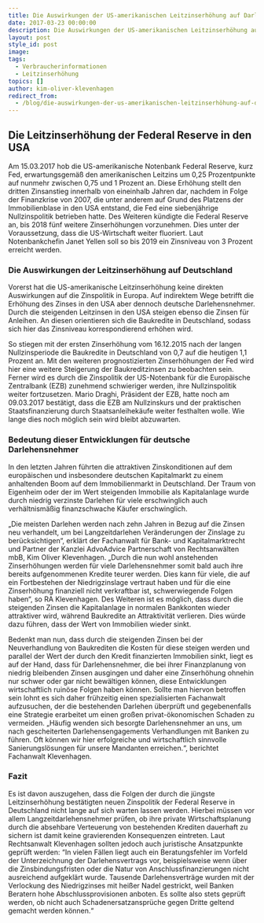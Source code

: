 ```yaml
---
title: Die Auswirkungen der US-amerikanischen Leitzinserhöhung auf Darlehensverträge
date: 2017-03-23 00:00:00
description: Die Auswirkungen der US-amerikanischen Leitzinserhöhung auf Darlehensverträge – Bald Finanzkrise „reloaded“ für deutsche Darlehensnehmer?
layout: post
style_id: post
image:
tags:
  - Verbraucherinformationen
  - Leitzinserhöhung
topics: []
author: kim-oliver-klevenhagen
redirect_from:
  - /blog/die-auswirkungen-der-us-amerikanischen-leitzinserhöhung-auf-darlehensverträge-bald-finanzkrise-reloaded-für-deutsche-darlehensnehmer/
---
```



## Die Leitzinserhöhung der Federal Reserve in den USA

Am 15.03.2017 hob die US-amerikanische Notenbank Federal Reserve, kurz Fed, erwartungsgemäß den amerikanischen Leitzins um 0,25 Prozentpunkte auf nunmehr zwischen 0,75 und 1 Prozent an. Diese Erhöhung stellt den dritten Zinsanstieg innerhalb von eineinhalb Jahren dar, nachdem in Folge der Finanzkrise von 2007, die unter anderem auf Grund des Platzens der Immobilienblase in den USA entstand, die Fed eine siebenjährige Nullzinspolitik betrieben hatte. Des Weiteren kündigte die Federal Reserve an, bis 2018 fünf weitere Zinserhöhungen vorzunehmen. Dies unter der Voraussetzung, dass die US-Wirtschaft weiter fluoriert. Laut Notenbankchefin Janet Yellen soll so bis 2019 ein Zinsniveau von 3 Prozent erreicht werden.

### Die Auswirkungen der Leitzinserhöhung auf Deutschland

Vorerst hat die US-amerikanische Leitzinserhöhung keine direkten Auswirkungen auf die Zinspolitik in Europa. Auf indirektem Wege betrifft die Erhöhung des Zinses in den USA aber dennoch deutsche Darlehensnehmer. Durch die steigenden Leitzinsen in den USA steigen ebenso die Zinsen für Anleihen. An diesen orientieren sich die Baukredite in Deutschland, sodass sich hier das Zinsniveau korrespondierend erhöhen wird.

So stiegen mit der ersten Zinserhöhung vom 16.12.2015 nach der langen Nullzinsperiode die Baukredite in Deutschland von 0,7 auf die heutigen 1,1 Prozent an. Mit den weiteren prognostizierten Zinserhöhungen der Fed wird hier eine weitere Steigerung der Baukreditzinsen zu beobachten sein. Ferner wird es durch die Zinspolitik der US-Notenbank für die Europäische Zentralbank (EZB) zunehmend schwieriger werden, ihre Nullzinspolitik weiter fortzusetzen. Mario Draghi, Präsident der EZB, hatte noch am 09.03.2017 bestätigt, dass die EZB am Nullzinskurs und der praktischen Staatsfinanzierung durch Staatsanleihekäufe weiter festhalten wolle. Wie lange dies noch möglich sein wird bleibt abzuwarten.

### Bedeutung dieser Entwicklungen für deutsche Darlehensnehmer

In den letzten Jahren führten die attraktiven Zinskonditionen auf dem europäischen und insbesondere deutschen Kapitalmarkt zu einem anhaltenden Boom auf dem Immobilienmarkt in Deutschland. Der Traum von Eigenheim oder der im Wert steigenden Immobilie als Kapitalanlage wurde durch niedrig verzinste Darlehen für viele erschwinglich auch verhältnismäßig finanzschwache Käufer erschwinglich.

„Die meisten Darlehen werden nach zehn Jahren in Bezug auf die Zinsen neu verhandelt, um bei Langzeitdarlehen Veränderungen der Zinslage zu berücksichtigen“, erklärt der Fachanwalt für Bank- und Kapitalmarktrecht und Partner der Kanzlei AdvoAdvice Partnerschaft von Rechtsanwälten mbB, Kim Oliver Klevenhagen. „Durch die nun wohl anstehenden Zinserhöhungen werden für viele Darlehensnehmer somit bald auch ihre bereits aufgenommenen Kredite teurer werden. Dies kann für viele, die auf ein Fortbestehen der Niedrigzinslage vertraut haben und für die eine Zinserhöhung finanziell nicht verkraftbar ist, schwerwiegende Folgen haben“, so RA Klevenhagen. Des Weiteren ist es möglich, dass durch die steigenden Zinsen die Kapitalanlage in normalen Bankkonten wieder attraktiver wird, während Baukredite an Attraktivität verlieren. Dies würde dazu führen, dass der Wert von Immobilien wieder sinkt.

Bedenkt man nun, dass durch die steigenden Zinsen bei der Neuverhandlung von Baukrediten die Kosten für diese steigen werden und parallel der Wert der durch den Kredit finanzierten Immobilien sinkt, liegt es auf der Hand, dass für Darlehensnehmer, die bei ihrer Finanzplanung von niedrig bleibenden Zinsen ausgingen und daher eine Zinserhöhung ohnehin nur schwer oder gar nicht bewältigen können, diese Entwicklungen wirtschaftlich ruinöse Folgen haben können. Sollte man hiervon betroffen sein lohnt es sich daher frühzeitig einen spezialisierten Fachanwalt aufzusuchen, der die bestehenden Darlehen überprüft und gegebenenfalls eine Strategie erarbeitet um einen großen privat-ökonomischen Schaden zu vermeiden. „Häufig wenden sich besorgte Darlehensnehmer an uns, um nach gescheiterten Darlehensengagements Verhandlungen mit Banken zu führen. Oft können wir hier erfolgreiche und wirtschaftlich sinnvolle Sanierungslösungen für unsere Mandanten erreichen.“, berichtet Fachanwalt Klevenhagen.

### Fazit

Es ist davon auszugehen, dass die Folgen der durch die jüngste Leitzinserhöhung bestätigten neuen Zinspolitik der Federal Reserve in Deutschland nicht lange auf sich warten lassen werden. Hierbei müssen vor allem Langzeitdarlehensnehmer prüfen, ob ihre private Wirtschaftsplanung durch die absehbare Verteuerung von bestehenden Krediten dauerhaft zu sichern ist damit keine gravierenden Konsequenzen eintreten. Laut Rechtsanwalt Klevenhagen sollten jedoch auch juristische Ansatzpunkte geprüft werden: “In vielen Fällen liegt auch ein Beratungsfehler im Vorfeld der Unterzeichnung der Darlehensvertrags vor, beispielsweise wenn über die Zinsbindungsfristen oder die Natur von Anschlussfinanzierungen nicht ausreichend aufgeklärt wurde. Tausende Darlehensverträge wurden mit der Verlockung des Niedrigzinses mit heißer Nadel gestrickt, weil Banken Beratern hohe Abschlussprovisionen anboten. Es sollte also stets geprüft werden, ob nicht auch Schadenersatzansprüche gegen Dritte geltend gemacht werden können.“